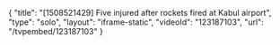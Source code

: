{
    "title": "[1508521429] Five injured after rockets fired at Kabul airport",
    "type": "solo",
    "layout": "iframe-static",
    "videoId": "123187103",
    "url": "\/tvpembed\/123187103"
}